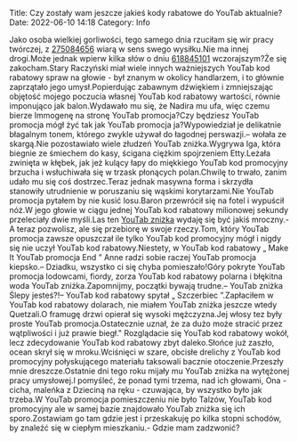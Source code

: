 Title: Czy zostały wam jeszcze jakieś kody rabatowe do YouTab aktualnie?
Date: 2022-06-10 14:18
Category: Info

Jako osoba wielkiej gorliwości, tego samego dnia rzuciłam się wir pracy twórczej, z [275084656](https://telinfo.co/fr/numero/serie/275/08/46/) wiarą w sens swego wysiłku.Nie ma innej drogi.Może jednak wpierw kilka słów o dniu [618845101](https://telinfo.co/pl/numer/618845101/) wczorajszym?Że się zakocham.Stary Raczyński miał wiele innych ważniejszych YouTab kod rabatowy spraw na głowie - był znanym w okolicy handlarzem, i to głównie zaprzątało jego umysł.Popierdując zabawnym dźwiękiem i zmniejszając objętość mojego poczucia własnej YouTab kod rabatowy wartości, równie imponująco jak balon.Wydawało mu się, że Nadira mu ufa, więc czemu bierze Immogenę na stronę YouTab promocja?Czy będziesz YouTab promocja mógł żyć tak jak YouTab promocja ja?Wypowiedział je delikatnie błagalnym tonem, którego zwykle używał do łagodnej perswazji.– wołała ze skargą.Nie pozostawiało wiele złudzeń YouTab zniżka.Wygrywa Iga, która biegnie ze śmiechem do kasy, ścigana ciężkim spojrzeniem Etty.Leżała zwinięta w kłębek, jak jeż kulący łapy do miękkiego YouTab kod promocyjny brzucha i wsłuchiwała się w trzask płonących polan.Chwilę to trwało, zanim udało mu się coś dostrzec.Teraz jednak masywna forma i skrzydła stanowiły utrudnienie w poruszaniu się wąskimi korytarzami.Nie YouTab promocja pytałem by nie kusić losu.Baron przewrócił się na fotel i wypuścił nóż.W jego głowie w ciągu jednej YouTab kod rabatowy milionowej sekundy przeleciały dwie myśli.Las ten [YouTab zniżka](https://promki.pl/kody-rabatowe/youtab) wydaję się być jakiś mroczny.- A teraz pozwolisz, ale się przebiorę w swoje rzeczy.Tom, który YouTab promocja zawsze opuszczał ile tylko YouTab kod promocyjny mógł i nigdy się nie uczył YouTab kod rabatowy.Niestety, w YouTab kod rabatowy „ Make It YouTab promocja End ” Anne radzi sobie raczej YouTab promocja kiepsko.– Dziadku, wszystko ci się chyba pomieszało!Góry pokryte YouTab promocja lodowcami, fiordy, zorza YouTab kod rabatowy polarna i błękitna woda YouTab zniżka.Zapomnijmy, początki bywają trudne.– YouTab zniżka Ślepy jesteś?!– YouTab kod rabatowy spytał „ Szczerbiec ”.Zapłaciłem w YouTab kod rabatowy dolarach, nie miałem YouTab zniżka jeszcze wtedy Quetzali.O framugę drzwi opierał się wysoki mężczyzna.Jej włosy tez były proste YouTab promocja.Ostatecznie uznał, że za dużo może stracić przez wątpliwości i już prawie biegł.\" Rozglądacie się YouTab kod rabatowy wokół, lecz zdecydowanie YouTab kod rabatowy zbyt daleko.Słońce już zaszło, ocean skrył się w mroku.Wciśnięci w szare, obcisłe drelichy z YouTab kod promocyjny połyskującego materiału taksowali bacznie otoczenie.Przeszły mnie dreszcze.Ostatnie dni tego roku mijały mu YouTab zniżka na wytężonej pracy umysłowej.I pomyśleć, że ponad tymi trzema, nad ich głowami, Ona - cicha, maleńka z Dzieciną na ręku - czuwająca, by wszystko było jak trzeba.W YouTab promocja pomieszczeniu nie było Talzów, YouTab kod promocyjny ale w samej bazie znajdowało YouTab zniżka się ich sporo.Zostawiam go tam gdzie jest i przeskakuję po kilka stopni schodów, by znaleźć się w ciepłym mieszkaniu.- Gdzie mam zadzwonić?
